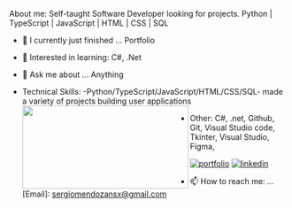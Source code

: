 About me: Self-taught Software Developer looking for projects. Python | TypeScript | JavaScript | HTML | CSS | SQL  
- 🏁 I currently just finished ... Portfolio  
- 🌱 Interested in learning: C#, .Net
- 💬 Ask me about ... Anything 
- Technical Skills: 
  -Python/TypeScript/JavaScript/HTML/CSS/SQL- made a variety of projects building user applications
  <a href="url"><img src="https://user-images.githubusercontent.com/81055468/156110676-aed4a17f-8c62-46c3-8ef2-8e543f3251b0.jpg" align="left" height="150" width="300" ></a>
    
 - Other: C#, .net, Github, Git, Visual Studio code, Tkinter, Visual Studio, Figma,
  
[![portfolio](https://img.shields.io/badge/my_portfolio-000?style=for-the-badge&logo=ko-fi&logoColor=white)](https://sergiomendozer.github.io/Portfolio/)
[![linkedin](https://img.shields.io/badge/linkedin-0A66C2?style=for-the-badge&logo=linkedin&logoColor=white)](https://www.linkedin.com/in/sergio-mendoza-software-developer/)
- 📫 How to reach me: ...[Email]: sergiomendozansx@gmail.com

<!-- - 🔭 I’m currently working on ...  -->

